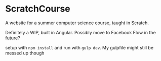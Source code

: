# ScratchCourse
A website for a summer computer science course, taught in Scratch.

Definitely a WIP, built in Angular. Possibly move to Facebook Flow in the future?

setup with ```npm install``` and run with ```gulp dev```. My gulpfile might still be messed up though
